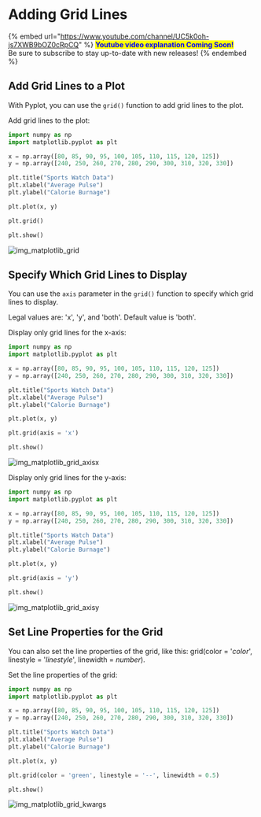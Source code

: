 # Adding Grid Lines

{% embed url="https://www.youtube.com/channel/UC5k0oh-js7XWB9bOZ0cRpCQ" %}
<mark style="color:blue;">**Youtube video explanation Coming Soon!**</mark>\
Be sure to subscribe to stay up-to-date with new releases!
{% endembed %}

## Add Grid Lines to a Plot

With Pyplot, you can use the `grid()` function to add grid lines to the plot.

Add grid lines to the plot:

```python
import numpy as np
import matplotlib.pyplot as plt

x = np.array([80, 85, 90, 95, 100, 105, 110, 115, 120, 125])
y = np.array([240, 250, 260, 270, 280, 290, 300, 310, 320, 330])

plt.title("Sports Watch Data")
plt.xlabel("Average Pulse")
plt.ylabel("Calorie Burnage")

plt.plot(x, y)

plt.grid()

plt.show()
```

![img\_matplotlib\_grid](https://user-images.githubusercontent.com/86244964/197054976-37222124-de6e-430c-9f23-154bdde14e4a.png)

## Specify Which Grid Lines to Display

You can use the `axis` parameter in the `grid()` function to specify which grid lines to display.

Legal values are: 'x', 'y', and 'both'. Default value is 'both'.

Display only grid lines for the x-axis:

```python
import numpy as np
import matplotlib.pyplot as plt

x = np.array([80, 85, 90, 95, 100, 105, 110, 115, 120, 125])
y = np.array([240, 250, 260, 270, 280, 290, 300, 310, 320, 330])

plt.title("Sports Watch Data")
plt.xlabel("Average Pulse")
plt.ylabel("Calorie Burnage")

plt.plot(x, y)

plt.grid(axis = 'x')

plt.show()
```

![img\_matplotlib\_grid\_axisx](https://user-images.githubusercontent.com/86244964/197055076-18e73a70-e36d-4008-b99f-160ba9458b77.png)

Display only grid lines for the y-axis:

```python
import numpy as np
import matplotlib.pyplot as plt

x = np.array([80, 85, 90, 95, 100, 105, 110, 115, 120, 125])
y = np.array([240, 250, 260, 270, 280, 290, 300, 310, 320, 330])

plt.title("Sports Watch Data")
plt.xlabel("Average Pulse")
plt.ylabel("Calorie Burnage")

plt.plot(x, y)

plt.grid(axis = 'y')

plt.show()
```

![img\_matplotlib\_grid\_axisy](https://user-images.githubusercontent.com/86244964/197055136-2928175c-1e49-4f28-9d76-71100564ebe4.png)

## Set Line Properties for the Grid

You can also set the line properties of the grid, like this: grid(color = '_color_', linestyle = '_linestyle_', linewidth = _number_).

Set the line properties of the grid:

```python
import numpy as np
import matplotlib.pyplot as plt

x = np.array([80, 85, 90, 95, 100, 105, 110, 115, 120, 125])
y = np.array([240, 250, 260, 270, 280, 290, 300, 310, 320, 330])

plt.title("Sports Watch Data")
plt.xlabel("Average Pulse")
plt.ylabel("Calorie Burnage")

plt.plot(x, y)

plt.grid(color = 'green', linestyle = '--', linewidth = 0.5)

plt.show()
```

![img\_matplotlib\_grid\_kwargs](https://user-images.githubusercontent.com/86244964/197055229-0ab15e10-041a-467e-87ed-ccf73a7e172c.png)
